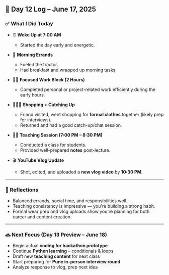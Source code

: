 ## 📘 Day 12 Log – June 17, 2025

### ✅ What I Did Today

- ⏰ **Woke Up at 7:00 AM**
  - Started the day early and energetic.

- 🚜 **Morning Errands**
  - Fueled the tractor.
  - Had breakfast and wrapped up morning tasks.

- 👨‍💻 **Focused Work Block (2 Hours)**
  - Completed personal or project-related work efficiently during the early hours.

- 🧑‍🤝‍🧑 **Shopping + Catching Up**
  - Friend visited, went shopping for **formal clothes** together (likely prep for interviews).
  - Returned and had a good catch-up/chat session.

- 🧑‍🏫 **Teaching Session (7:00 PM – 8:30 PM)**
  - Conducted a class for students.
  - Provided well-prepared **notes** post-lecture.

- 🎬 **YouTube Vlog Update**
  - Shot, edited, and uploaded a **new vlog video** by **10:30 PM**.

---

### 🧠 Reflections

- Balanced errands, social time, and responsibilities well.
- Teaching consistency is impressive — you're building a strong habit.
- Formal wear prep and vlog uploads show you're planning for both career and content creation.

---

### 🔜 Next Focus (Day 13 Preview – June 18)

- Begin actual **coding for hackathon prototype**  
- Continue **Python learning** – conditionals & loops  
- Draft new **teaching content** for next class  
- Start preparing for **Pune in-person interview round**  
- Analyze response to vlog, prep next idea 
